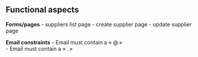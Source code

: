 ## Functional aspects

**Forms/pages**
      -   suppliers list page
      -   create supplier page
      -   update supplier page  

**Email constraints**
      - Email must contain a « @ »  
      - Email must contain a « . »

